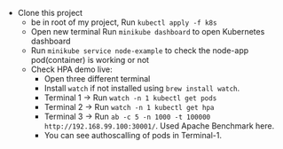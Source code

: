 - Clone this project
    - be in root of my project, Run `kubectl apply -f k8s`
    - Open new terminal Run `minikube dashboard` to open Kubernetes dashboard
    - Run `minikube service node-example` to check the node-app pod(container) is working or not
    - Check HPA demo live:
        - Open three different terminal
        - Install `watch` if not installed using `brew install watch`.
        - Terminal 1 -> Run `watch -n 1 kubectl get pods`
        - Terminal 2 -> Run `watch -n 1 kubectl get hpa`
        - Terminal 3 -> Run `ab -c 5 -n 1000 -t 100000 http://192.168.99.100:30001/`. Used Apache Benchmark here.
        - You can see authoscalling of pods in Terminal-1.





